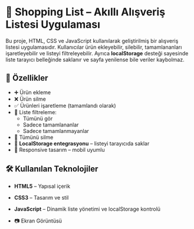 # 🛒 Shopping List – Akıllı Alışveriş Listesi Uygulaması

Bu proje, HTML, CSS ve JavaScript kullanılarak geliştirilmiş bir alışveriş listesi uygulamasıdır. Kullanıcılar ürün ekleyebilir, silebilir, tamamlananları işaretleyebilir ve listeyi filtreleyebilir. Ayrıca **localStorage** desteği sayesinde liste tarayıcı belleğinde saklanır ve sayfa yenilense bile veriler kaybolmaz.

## 🚀 Özellikler

- ➕ Ürün ekleme
- ❌ Ürün silme
- ✅ Ürünleri işaretleme (tamamlandı olarak)
- 📂 Liste filtreleme:
  - Tümünü gör
  - Sadece tamamlananlar
  - Sadece tamamlanmayanlar
- 🧹 Tümünü silme
- 💾 **LocalStorage entegrasyonu** – listeyi tarayıcıda saklar
- 📱 Responsive tasarım – mobil uyumlu

## 🛠️ Kullanılan Teknolojiler

- **HTML5** – Yapısal içerik
- **CSS3** – Tasarım ve stil
- **JavaScript** – Dinamik liste yönetimi ve localStorage kontrolü

- 📷 Ekran Görüntüsü
